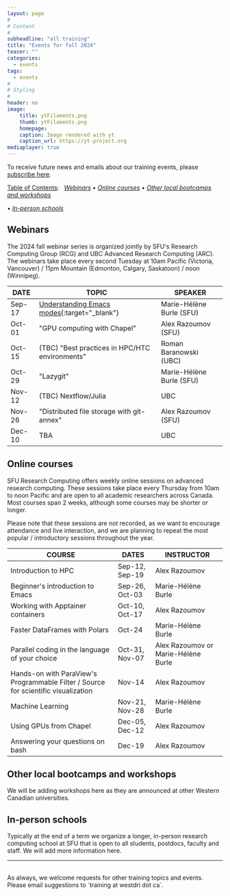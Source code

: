 ```yaml
---
layout: page
#
# Content
#
subheadline: "all training"
title: "Events for fall 2024"
teaser: ""
categories:
  - events
tags:
  - events
#
# Styling
#
header: no
image:
    title: ytFilaments.png
    thumb: ytFilaments.png
    homepage:
    caption: Image rendered with yt
    caption_url: https://yt-project.org
mediaplayer: true
---
```


<!-- deployment status https://github.com/WestGrid/trainingMaterials/actions -->

To receive future news and emails about our training events, please [subscribe here](/contact).

<!-- To receive future news and emails about the BC DRI Group and the Prairies DRI Group training events, please -->
<!-- [subscribe here](/contact). -->

<!-- Going forward, this new list will be our primary way to reach academic researchers in Western Canada (and -->
<!-- elsewhere). -->


[Table of Contents](#table-of-contents):
&nbsp;
[<em>Webinars</em>](#webinars)
• [<em>Online courses</em>](#online-courses)
• [<em>Other local bootcamps and workshops</em>](#bootcamps)
<!-- • [<em>Humanities and social sciences training</em>](#dh) -->
• [<em>In-person schools</em>](#schools)







## Webinars

<!-- BC DRI + Prairies DRI bi-weekly Research Computing webinars take place every second Tuesday at 10am Pacific / -->
<!-- 11pm Mountain / noon Central. -->

The 2024 fall webinar series is organized jointly by SFU's Research Computing Group (RCG) and UBC Advanced
Research Computing (ARC). The webinars take place every second Tuesday at 10am Pacific (Victoria, Vancouver) /
11pm Mountain (Edmonton, Calgary, Saskatoon) / noon (Winnipeg).

<!-- Webinar registration will open in early September. -->

<!-- For *upcoming webinars*, click the linked title to see more details or to register. For *past -->
<!-- sessions*, click on the title to view recordings and slides. -->

| DATE | TOPIC | SPEAKER |
| ------------- | --------------- | ----------------- |
| Sep-17 | [Understanding Emacs modes](https://docs.google.com/forms/d/e/1FAIpQLScINIbaSM6J9A2WyDtudXRkBeJeGbsM9UO02V6Ng8AgRIAJbg/viewform){:target="_blank"} | Marie-Hélène Burle (SFU) |
| Oct-01 | "GPU computing with Chapel" | Alex Razoumov (SFU) |
| Oct-15 | (TBC) "Best practices in HPC/HTC environments" | Roman Baranowski (UBC) |
| Oct-29 | "Lazygit" | Marie-Hélène Burle (SFU) |
| Nov-12 | (TBC) Nextflow/Julia | UBC | <!-- Nextflow/Julia from Alex Bouchard's group (https://www.stat.ubc.ca/~bouchard) -->
| Nov-26 | "Distributed file storage with git-annex" | Alex Razoumov (SFU) |
| Dec-10 | TBA | UBC |












<a name="courses"></a>
## Online courses

SFU Research Computing offers weekly online sessions on advanced research computing. These sessions take place
every Thursday from 10am to noon Pacific and are open to all academic researchers across Canada. Most courses
span 2 weeks, although some courses may be shorter or longer.

Please note that these sessions are not recorded, as we want to encourage attendance and live interaction, and
we are planning to repeat the most popular / introductory sessions throughout the year.

| COURSE | DATES | INSTRUCTOR |
| ------------- | --------------- | ----------------- |
| Introduction to HPC | Sep-12, Sep-19 | Alex Razoumov |
| Beginner's introduction to Emacs | Sep-26, Oct-03 | Marie-Hélène Burle |
| Working with Apptainer containers | Oct-10, Oct-17 | Alex Razoumov |
| Faster DataFrames with Polars | Oct-24 | Marie-Hélène Burle |
| Parallel coding in the language of your choice | Oct-31, Nov-07 | Alex Razoumov or Marie-Hélène Burle |
| Hands-on with ParaView's Programmable Filter / Source for scientific visualization | Nov-14 | Alex Razoumov | <!-- Marie out of town -->
| Machine Learning | Nov-21, Nov-28 | Marie-Hélène Burle | <!-- Alex to look at regression from scratch in JAX + Flax -->
| Using GPUs from Chapel | Dec-05, Dec-12 | Alex Razoumov | <!-- set up vGPUs on Arbutus or Beluga -->
| Answering your questions on bash | Dec-19 | Alex Razoumov | <!-- bring your own questions and problems or pick from our course; create a google form in advance -->











<a name="bootcamps"></a>
## Other local bootcamps and workshops

We will be adding workshops here as they are announced at other Western Canadian universities.







<a name="schools"></a>
## In-person schools

Typically at the end of a term we organize a longer, in-person research computing school at SFU that is open
to all students, postdocs, faculty and staff. We will add more information here.







---

<br>
As always, we welcome requests for other training topics and events. Please email suggestions to `training at
westdri dot ca`.

<!-- [text](link){:target="_blank"} -->
